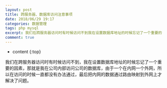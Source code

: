 ```yaml
---
layout: post
title: 跨服务器、数据库访问注意事项
date: 2018/06/29 19:17
categories: 数据管理
tags: php mysql
excerpt: 我们在跨服务器访问时有时候访问不到我在设置数据库地址的时候忘记了一个重要的因素那就是我在公司内部访问公司的数据库由于一个在内网一个外网所以在访问的时候一直都没有办法通过最后把内网的数据通过路由映射到外网上才解决了问题
comment: true
---
```


* content
{:top}

我们在跨服务器访问时有时候访问不到，我在设置数据库地址的时候忘记了一个重要的因素，那就是我在公司内部访问公司的数据库，由于一个在内网一个外网，所以在访问的时候一直都没有办法通过，最后把内网的数据通过路由映射到外网上才解决了问题。


    